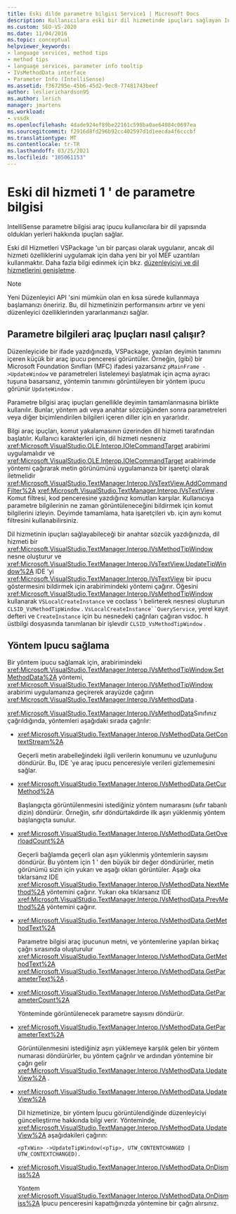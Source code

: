 ```yaml
---
title: Eski dilde parametre bilgisi Service1 | Microsoft Docs
description: Kullanıcılara eski bir dil hizmetinde ipuçları sağlayan IntelliSense parametre bilgisi araç ipucunu nasıl uygulayacağınızı öğrenin.
ms.custom: SEO-VS-2020
ms.date: 11/04/2016
ms.topic: conceptual
helpviewer_keywords:
- language services, method tips
- method tips
- language services, parameter info tooltip
- IVsMethodData interface
- Parameter Info (IntelliSense)
ms.assetid: f367295e-45b6-45d2-9ec8-77481743beef
author: leslierichardson95
ms.author: lerich
manager: jmartens
ms.workload:
- vssdk
ms.openlocfilehash: 4dade924ef89be22161c598ba0ae64084c0697ea
ms.sourcegitcommit: f2916d8fd296b92cc402597d1d1eecda4f6cccbf
ms.translationtype: MT
ms.contentlocale: tr-TR
ms.lasthandoff: 03/25/2021
ms.locfileid: "105061153"
---
```

# <a name="parameter-info-in-a-legacy-language-service-1"></a>Eski dil hizmeti 1 ' de parametre bilgisi
IntelliSense parametre bilgisi araç ipucu kullanıcılara bir dil yapısında oldukları yerleri hakkında ipuçları sağlar.

 Eski dil Hizmetleri VSPackage 'un bir parçası olarak uygulanır, ancak dil hizmeti özelliklerini uygulamak için daha yeni bir yol MEF uzantıları kullanmaktır. Daha fazla bilgi edinmek için bkz. [düzenleyiciyi ve dil hizmetlerini genişletme](../../extensibility/extending-the-editor-and-language-services.md).

> [!NOTE]
> Yeni Düzenleyici API 'sini mümkün olan en kısa sürede kullanmaya başlamanızı öneririz. Bu, dil hizmetinizin performansını artırır ve yeni düzenleyici özelliklerinden yararlanmanızı sağlar.

## <a name="how-parameter-info-tooltips-work"></a>Parametre bilgileri araç Ipuçları nasıl çalışır?
 Düzenleyicide bir ifade yazdığınızda, VSPackage, yazılan deyimin tanımını içeren küçük bir araç ipucu penceresi görüntüler. Örneğin, (gibi) bir Microsoft Foundation Sınıfları (MFC) ifadesi yazarsanız `pMainFrame ->UpdateWindow` ve parametreleri listelemeyi başlatmak için açma ayracı tuşuna basarsanız, yöntemin tanımını görüntüleyen bir yöntem ipucu görünür `UpdateWindow` .

 Parametre bilgisi araç ipuçları genellikle deyimin tamamlanmasına birlikte kullanılır. Bunlar, yöntem adı veya anahtar sözcüğünden sonra parametreleri veya diğer biçimlendirilen bilgileri içeren diller için en yararlıdır.

 Bilgi araç ipuçları, komut yakalamasının üzerinden dil hizmeti tarafından başlatılır. Kullanıcı karakterleri için, dil hizmeti nesneniz <xref:Microsoft.VisualStudio.OLE.Interop.IOleCommandTarget> arabirimi uygulamalıdır ve <xref:Microsoft.VisualStudio.OLE.Interop.IOleCommandTarget> arabirimde yöntemi çağırarak metin görünümünü uygulamanıza bir işaretçi olarak iletmelidir <xref:Microsoft.VisualStudio.TextManager.Interop.IVsTextView.AddCommandFilter%2A> <xref:Microsoft.VisualStudio.TextManager.Interop.IVsTextView> . Komut filtresi, kod penceresine yazdığınız komutları karşılar. Kullanıcıya parametre bilgilerinin ne zaman görüntüleneceğini bildirmek için komut bilgilerini izleyin. Deyimde tamamlama, hata işaretçileri vb. için aynı komut filtresini kullanabilirsiniz.

 Dil hizmetinin ipuçları sağlayabileceği bir anahtar sözcük yazdığınızda, dil hizmeti bir <xref:Microsoft.VisualStudio.TextManager.Interop.IVsMethodTipWindow> nesne oluşturur ve <xref:Microsoft.VisualStudio.TextManager.Interop.IVsTextView.UpdateTipWindow%2A> IDE 'yi <xref:Microsoft.VisualStudio.TextManager.Interop.IVsTextView> bir ipucu göstermesini bildirmek için arabirimindeki yöntemi çağırır. Öğesini <xref:Microsoft.VisualStudio.TextManager.Interop.IVsMethodTipWindow> kullanarak `VSLocalCreateInstance` ve coclass 'ı belirterek nesnesi oluşturun `CLSID_VsMethodTipWindow` . `VsLocalCreateInstance``QueryService`, yerel kayıt defteri ve `CreateInstance` için bu nesnedeki çağrıları çağıran vsdoc. h üstbilgi dosyasında tanımlanan bir işlevdir `CLSID_VsMethodTipWindow` .

## <a name="providing-a-method-tip"></a>Yöntem Ipucu sağlama
 Bir yöntem ipucu sağlamak için, arabirimindeki <xref:Microsoft.VisualStudio.TextManager.Interop.IVsMethodTipWindow.SetMethodData%2A> yöntemi, <xref:Microsoft.VisualStudio.TextManager.Interop.IVsMethodTipWindow> arabirimi uygulamanıza geçirerek arayüzde çağırın <xref:Microsoft.VisualStudio.TextManager.Interop.IVsMethodData> .

 <xref:Microsoft.VisualStudio.TextManager.Interop.IVsMethodData>Sınıfınız çağrıldığında, yöntemleri aşağıdaki sırada çağrılır:

- <xref:Microsoft.VisualStudio.TextManager.Interop.IVsMethodData.GetContextStream%2A>

     Geçerli metin arabelleğindeki ilgili verilerin konumunu ve uzunluğunu döndürür. Bu, IDE 'ye araç ipucu penceresiyle verileri gizlememesini sağlar.

- <xref:Microsoft.VisualStudio.TextManager.Interop.IVsMethodData.GetCurMethod%2A>

     Başlangıçta görüntülenmesini istediğiniz yöntem numarasını (sıfır tabanlı dizin) döndürür. Örneğin, sıfır döndürtakdirde ilk aşırı yüklenmiş yöntem başlangıçta sunulur.

- <xref:Microsoft.VisualStudio.TextManager.Interop.IVsMethodData.GetOverloadCount%2A>

     Geçerli bağlamda geçerli olan aşırı yüklenmiş yöntemlerin sayısını döndürür. Bu yöntem için 1 ' den büyük bir değer döndürürler, metin görünümü sizin için yukarı ve aşağı okları görüntüler. Aşağı oka tıklarsanız IDE <xref:Microsoft.VisualStudio.TextManager.Interop.IVsMethodData.NextMethod%2A> yöntemini çağırır. Yukarı oka tıklarsanız IDE <xref:Microsoft.VisualStudio.TextManager.Interop.IVsMethodData.PrevMethod%2A> yöntemini çağırır.

- <xref:Microsoft.VisualStudio.TextManager.Interop.IVsMethodData.GetMethodText%2A>

     Parametre bilgisi araç ipucunun metni, ve yöntemlerine yapılan birkaç çağrı sırasında oluşturulur <xref:Microsoft.VisualStudio.TextManager.Interop.IVsMethodData.GetMethodText%2A> <xref:Microsoft.VisualStudio.TextManager.Interop.IVsMethodData.GetParameterText%2A> .

- <xref:Microsoft.VisualStudio.TextManager.Interop.IVsMethodData.GetParameterCount%2A>

     Yönteminde görüntülenecek parametre sayısını döndürür.

- <xref:Microsoft.VisualStudio.TextManager.Interop.IVsMethodData.GetParameterText%2A>

     Görüntülenmesini istediğiniz aşırı yüklemeye karşılık gelen bir yöntem numarası döndürürler, bu yöntem çağrılır ve ardından yöntemine bir çağrı gelir <xref:Microsoft.VisualStudio.TextManager.Interop.IVsMethodData.UpdateView%2A> .

- <xref:Microsoft.VisualStudio.TextManager.Interop.IVsMethodData.UpdateView%2A>

     Dil hizmetinize, bir yöntem İpucu görüntülendiğinde düzenleyiciyi güncelleştirme hakkında bilgi verir. Yönteminde, <xref:Microsoft.VisualStudio.TextManager.Interop.IVsMethodData.UpdateView%2A> aşağıdakileri çağırın:

    ```
    <pTxWin> ->UpdateTipWindow(<pTip>, UTW_CONTENTCHANGED | UTW_CONTEXTCHANGED).
    ```

- <xref:Microsoft.VisualStudio.TextManager.Interop.IVsMethodData.OnDismiss%2A>

     Yöntem <xref:Microsoft.VisualStudio.TextManager.Interop.IVsMethodData.OnDismiss%2A> İpucu penceresini kapattığınızda yöntemine bir çağrı alırsınız.
